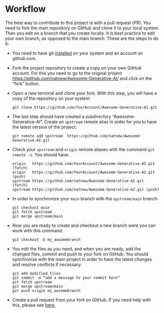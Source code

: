# Workflow

The best way to contribute to this project is with a pull request (PR).
You need to fork the main repository on GitHub and clone it to your local system.
Then you edit on a branch that you create locally. It is best practice to edit
your own branch, as opposed to the main branch. These are the steps to do it:

- You need to have git [installed](<https://docs.github.com/en/get-started/quickstart/set-up-git>)
on your system and an account on github.com.

- Fork the project repository to create a copy on your own GitHub account. For this you need to go to the original project <https://github.com/natnew/Awesome-Generative-AI/> and click on the “fork” button.

- Open a new terminal and clone your fork. With this step, you will have a copy of the repository on your system:

  ```text
  git clone https://github.com/YourAccount/Awesome-Generative-AI.git
  ```

- The last step should have created a subdirectory “Awesome-Generative-AI”.
Create an `upstream` remote alias in order for you to have the latest version of the project:

  ```text
  git remote add upstream  https://github.com/natnew/Awesome-Generative-AI.git
  ```

- Check your `upstream` and `origin` remote aliases with the command `git remote -v`. You should have:

  ```text
  origin   https://github.com/YourAccount/Awesome-Generative-AI.git (fetch)
  origin   https://github.com/YourAccount/Awesome-Generative-AI.git (push)
  upstream https://github.com/natnew/Awesome-Generative-AI.git (fetch)
  upstream https://github.com/natnew/Awesome-Generative-AI.git (push)
  ```

- In order to synchronize your `main` branch with the `upstream/main` branch:

  ```text
  git checkout main
  git fetch upstream
  git merge upstream/main
  ```

- Now you are ready to create and checkout a new branch were you can work with this command:

  ```text
  git checkout -b my_awsomebranch
  ```

- You edit the files as you need, and when you are ready, add the changed files, commit and push to your fork on GitHub. You should synchronize with the main project in order to have the latest changes and resolve conflicts if necessary:

  ```text
  git add modified_files
  git commit -m “add a message to your commit here”
  git fetch upstream
  git merge upstream/main
  git push origin my_awsomebranch
  ```

- Create a pull request from your fork on GitHub. If you need help with this, please see [here.](<https://docs.github.com/en/pull-requests/collaborating-with-pull-requests/proposing-changes-to-your-work-with-pull-requests/creating-a-pull-request-from-a-fork>)
